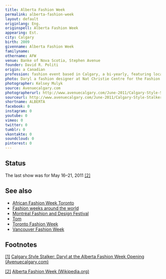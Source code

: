 ```yaml
---
title: Alberta Fashion Week
permalink: alberta-fashion-week
layout: default
originlang: Eng.
originspell: Alberta Fashion Week
appearing: Est.
city: Calgary
birth: 2009
givenname: Alberta Fashion Week
familyname:
othername: AFW
venue: Banke of Nova Scotia, Stephen Avenue
founder: David R. Politi
origin: a Canadian
profession: fashion event based in Calgary, a bi-yearly, featuring local and national designers
photo: Daryl a fashion designer at Nat Christie Centre for the Fashion Week Opening
photographer: Kelsey Mulyk
source: Avenuecalgary.com
photographerurl: http://www.avenuecalgary.com/June-2011/Calgary-Style-Stalker-Daryl-at-the-Alberta-Fashion-Week-Opening/
sourceurl: http://www.avenuecalgary.com/June-2011/Calgary-Style-Stalker-Daryl-at-the-Alberta-Fashion-Week-Opening/
shortname: ALBERTA
facebook: 0
instagram: 0
youtube: 0
vimeo: 0
twitter: 0
tumblr: 0
vkontakte: 0
soundcloud: 0
pinterest: 0
---
```


## Status

The last show was for May 16–21, 2011 <span id="a2">[\[2\]](#f2)</span>

## See also

+ [African Fashion Week Toronto](african-fashion-week-toronto)
+ [Fashion weeks around the world](fashion-weeks-around-the-world)
+ [Montréal Fashion and Design Festival](montreal-fashion-and-design-festival)
+ [Tom](tom)
+ [Toronto Fashion Week](toronto-fashion-week)
+ [Vancouver Fashion Week](vancouver-fashion-week)

## Footnotes

[[1]](#a1) <span id="f1"></span> [Calgary Style Stalker: Daryl at the Alberta Fashion Week Opening (Avenuecalgary.com)](http://www.avenuecalgary.com/June-2011/Calgary-Style-Stalker-Daryl-at-the-Alberta-Fashion-Week-Opening/)

[[2]](#a2) <span id="f2"></span> [Alberta Fashion Week (Wikipedia.org)](https://en.wikipedia.org/wiki/Alberta_Fashion_Week)

